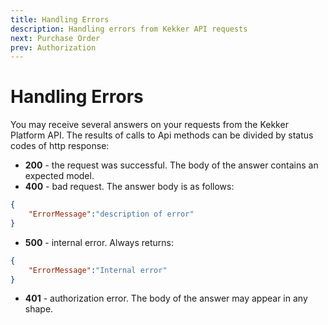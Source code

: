 ```yaml
---
title: Handling Errors
description: Handling errors from Kekker API requests
next: Purchase Order
prev: Authorization
---
```


# Handling Errors

You may receive several answers on your requests from the Kekker Platform API. 
The results of calls to Api methods can be divided by status codes of http response:

* **200** - the request was successful. The body of the answer contains an expected model.
* **400** - bad request. The answer body is as follows:
```json
{
    "ErrorMessage":"description of error"
}
```
* **500** - internal error. Always returns:
```json
{
    "ErrorMessage":"Internal error"
}
```
* **401** - authorization error. The body of the answer may appear in any shape.

